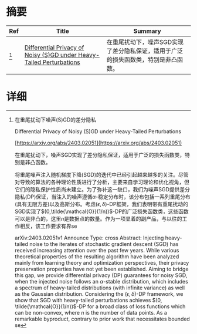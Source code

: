 # 摘要

| Ref | Title | Summary |
| --- | --- | --- |
| [^1] | [Differential Privacy of Noisy (S)GD under Heavy-Tailed Perturbations](https://arxiv.org/abs/2403.02051) | 在重尾扰动下，噪声SGD实现了差分隐私保证，适用于广泛的损失函数类，特别是非凸函数。 |

# 详细

[^1]: 在重尾扰动下噪声(S)GD的差分隐私

    Differential Privacy of Noisy (S)GD under Heavy-Tailed Perturbations

    [https://arxiv.org/abs/2403.02051](https://arxiv.org/abs/2403.02051)

    在重尾扰动下，噪声SGD实现了差分隐私保证，适用于广泛的损失函数类，特别是非凸函数。

    

    将重尾噪声注入随机梯度下降(SGD)的迭代中已经引起越来越多的关注。尽管对导致的算法的各种理论性质进行了分析，主要来自学习理论和优化视角，但它们的隐私保护性质尚未建立。为了弥补这一缺口，我们为噪声SGD提供差分隐私(DP)保证，当注入的噪声遵循$\alpha$-稳定分布时，该分布包括一系列重尾分布(具有无限方差)以及高斯分布。考虑$(\epsilon,\delta)$-DP框架，我们表明带有重尾扰动的SGD实现了$(0,\tilde{\mathcal{O}}(1/n))$-DP的广泛损失函数类，这些函数可以是非凸的，这里$n$是数据点的数量。作为一项显着的副产品，与以往的工作相反，该工作要求有界se

    arXiv:2403.02051v1 Announce Type: cross  Abstract: Injecting heavy-tailed noise to the iterates of stochastic gradient descent (SGD) has received increasing attention over the past few years. While various theoretical properties of the resulting algorithm have been analyzed mainly from learning theory and optimization perspectives, their privacy preservation properties have not yet been established. Aiming to bridge this gap, we provide differential privacy (DP) guarantees for noisy SGD, when the injected noise follows an $\alpha$-stable distribution, which includes a spectrum of heavy-tailed distributions (with infinite variance) as well as the Gaussian distribution. Considering the $(\epsilon, \delta)$-DP framework, we show that SGD with heavy-tailed perturbations achieves $(0, \tilde{\mathcal{O}}(1/n))$-DP for a broad class of loss functions which can be non-convex, where $n$ is the number of data points. As a remarkable byproduct, contrary to prior work that necessitates bounded se
    

